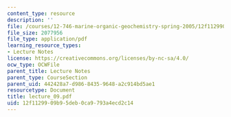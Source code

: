 ```yaml
---
content_type: resource
description: ''
file: /courses/12-746-marine-organic-geochemistry-spring-2005/12f1129909b95deb0ca9793a4ecd2c14_lecture_09.pdf
file_size: 2077956
file_type: application/pdf
learning_resource_types:
- Lecture Notes
license: https://creativecommons.org/licenses/by-nc-sa/4.0/
ocw_type: OCWFile
parent_title: Lecture Notes
parent_type: CourseSection
parent_uid: 442428a7-d986-8435-9648-a2c914bd5ae1
resourcetype: Document
title: lecture_09.pdf
uid: 12f11299-09b9-5deb-0ca9-793a4ecd2c14
---
```

